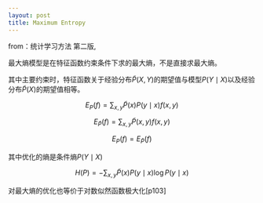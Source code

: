 ```yaml
---
layout: post
title: Maximum Entropy
---
```


from：统计学习方法 第二版,  

最大熵模型是在特征函数约束条件下求的最大熵，不是直接求最大熵。   

其中主要约束时，特征函数关于经验分布$\tilde{P}(X, Y)$的期望值与模型$P(Y \mid X)$以及经验分布$\tilde{P}(X)$的期望值相等。

$$
E_{P}(f)=\sum_{x, y} \tilde{P}(x) P(y \mid x) f(x, y)
$$

$$
E_{\tilde{P}}(f)=\sum_{x, y} \tilde{P}(x, y) f(x, y)
$$

$$
E_{P}(f)=E_{\tilde{P}}(f)
$$

其中优化的熵是条件熵$P(Y\mid X)$

$$
H(P)=-\sum_{x, y} \tilde{P}(x) P(y \mid x) \log P(y \mid x)
$$

对最大熵的优化也等价于对数似然函数极大化[p103]

